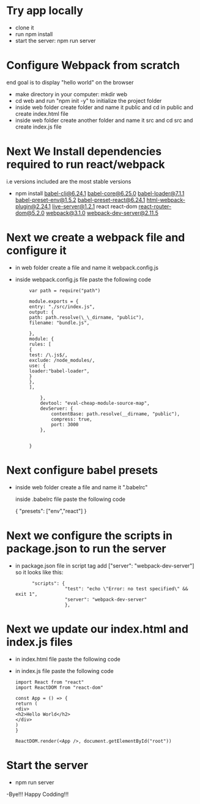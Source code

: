 # Try app locally
- clone it
- run npm install
- start the server: npm run server

# Configure Webpack from scratch
 end goal is to display "hello world" on the browser
 
 - make directory in your computer: mkdir web
 - cd web and run "npm init -y" to initialize the project folder
 - inside web folder create folder and name it public and cd in public and create index.html file
 - inside web folder create another folder and name it src and cd src and create index.js file
 
 # Next We Install dependencies required to run react/webpack

  i.e versions included are the most stable versions

  - npm install
         babel-cli@6.24.1
         babel-core@6.25.0
         babel-loader@7.1.1
         babel-preset-env@1.5.2
         babel-preset-react@6.24.1
         html-webpack-plugin@2.24.1
         live-server@1.2.1
         react
         react-dom
         react-router-dom@5.2.0
         webpack@3.1.0
         webpack-dev-server@2.11.5

# Next we create a webpack file and configure it
 
 - in web folder create a file and name it webpack.config.js
 - inside webpack.config.js file paste the following code
        
            var path = require("path")

            module.exports = {
            entry: "./src/index.js",
            output: {
            path: path.resolve(\_\_dirname, "public"),
            filename: "bundle.js",
        
            },
            module: {
            rules: [
            {
            test: /\.js$/,
            exclude: /node_modules/,
            use: {
            loader:"babel-loader",
            }
            },
            ],

                },
                devtool: "eval-cheap-module-source-map",
                devServer: {
                    contentBase: path.resolve(__dirname, "public"),
                    compress: true,
                    port: 3000
                },
            

            }

# Next configure babel presets
  - inside web folder create a file and name it ".babelrc"
    
    inside .babelrc file paste the following code

      {
         "presets": ["env","react"]
      }


# Next we configure the scripts in package.json to run the server

- in package.json file in script tag add ["server": "webpack-dev-server"]
  so it looks like this:

            "scripts": {
                        "test": "echo \"Error: no test specified\" && exit 1",
                        "server": "webpack-dev-server"
                        },

# Next we update our index.html and index.js files

  - in index.html file paste the following code
       <!DOCTYPE html>
       <html lang="en">
       <head>
       <meta charset="UTF-8">
       <meta name="viewport" content="width=device-width, initial-scale=1.0">
       <title>Document</title>
       </head>
       <body>
       <div id="root"></div>
       <script src="./bundle.js"></script>
       </body>
       </html>

  - in index.js file paste the following code
      
        
        import React from "react"
        import ReactDOM from "react-dom"

        const App = () => {
        return (
        <div>
        <h2>Hello World</h2>
        </div>
        )
        }

        ReactDOM.render(<App />, document.getElementById("root"))


# Start the server
  - npm run server


  -Bye!!! Happy Codding!!!